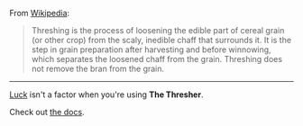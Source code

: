 From [Wikipedia](http://en.wikipedia.org/wiki/Threshing):

> Threshing is the process of loosening the edible part of cereal grain (or
> other crop) from the scaly, inedible chaff that surrounds it. It is the
> step in grain preparation after harvesting and before winnowing, which
> separates the loosened chaff from the grain. Threshing does not remove the
> bran from the grain.

---

[Luck](http://en.wikipedia.org/wiki/Lucky_imaging) isn't a factor when you're
using **The Thresher**.

Check out [the docs](http://davidwhogg.github.com/TheThresher).
